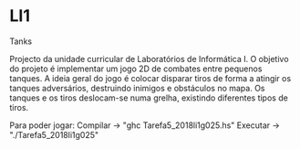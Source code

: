 # LI1
Tanks

Projecto da unidade curricular de Laboratórios de Informática I.
O objetivo do projeto é implementar um jogo 2D de combates entre pequenos tanques. 
A ideia geral do jogo é colocar disparar tiros de forma a atingir os tanques adversários, destruindo inimigos e obstáculos no
mapa.
Os tanques e os tiros deslocam-se numa grelha, existindo diferentes tipos de tiros.


Para poder jogar:
Compilar -> "ghc Tarefa5_2018li1g025.hs"
Executar -> "./Tarefa5_2018li1g025"
  

